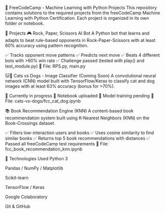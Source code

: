 🧠 FreeCodeCamp - Machine Learning with Python Projects
This repository contains solutions to the required projects from the freeCodeCamp Machine Learning with Python Certification.
Each project is organized in its own folder or notebook.

📁 Projects
🎮 Rock, Paper, Scissors AI Bot
A Python bot that learns and adapts to beat rule-based opponents in Rock-Paper-Scissors with at least 60% accuracy using pattern recognition.

✅ Tracks opponent move patterns
✅ Predicts next move
✅ Beats 4 different bots with >60% win rate
✅ Challenge passed (tested with play() and test_module.py)
📓 File: RPS.py, main.py

🐱🐶 Cats vs Dogs - Image Classifier (Coming Soon)
A convolutional neural network (CNN) model built with TensorFlow/Keras to classify cat and dog images with at least 63% accuracy (bonus for >70%).

🔄 Currently in progress
📂 Notebook uploaded
🧪 Model training pending
📓 File: cats-vs-dogs/fcc_cat_dog.ipynb

📚 Book Recommendation Engine (KNN)
A content-based book recommendation system built using K-Nearest Neighbors (KNN) on the Book-Crossings dataset.

✅ Filters low-interaction users and books
✅ Uses cosine similarity to find similar books
✅ Returns top 5 book recommendations with distances
✅ Passed all freeCodeCamp test requirements
📓 File: fcc_book_recommendation_knn.ipynb

🚀 Technologies Used
Python 3

Pandas / NumPy / Matplotlib

Scikit-learn

TensorFlow / Keras

Google Colaboratory

Git & GitHub


